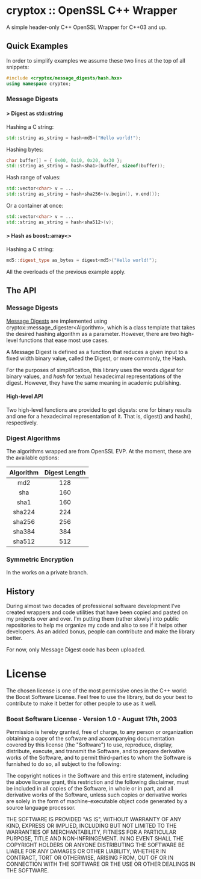 # cryptox :: OpenSSL C++ Wrapper

A simple header-only C++ OpenSSL Wrapper for C++03 and up.

## Quick Examples

In order to simplify examples we assume these two lines at the top of all snippets:

``` c++
#include <cryptox/message_digests/hash.hxx>
using namespace cryptox;
```

### Message Digests

#### > Digest as std::string

Hashing a C string:

``` c++
std::string as_string = hash<md5>("Hello world!");
```

Hashing bytes:

``` c++
char buffer[] = { 0x00, 0x10, 0x20, 0x30 };
std::string as_string = hash<sha1>(buffer, sizeof(buffer));
```

Hash range of values:

``` c++
std::vector<char> v = ...
std::string as_string = hash<sha256>(v.begin(), v.end());
```

Or a container at once:

``` c++
std::vector<char> v = ...
std::string as_string = hash<sha512>(v);
```

#### > Hash as boost::array<>

Hashing a C string:

``` c++
md5::digest_type as_bytes = digest<md5>("Hello world!");
```

All the overloads of the previous example apply.

## The API

### Message Digests

[Message Digests](https://en.wikipedia.org/wiki/Cryptographic_hash_function) are implemented using cryptox::message_digester\<Algorithm\>, which is a class template that takes the desired hashing algorithm as a parameter. However, there are two high-level functions that ease most use cases.

A Message Digest is defined as a function that reduces a given input to a fixed width binary value, called the Digest, or more commonly, the Hash.

For the purposes of simplification, this library uses the words *digest* for binary values, and *hash* for textual hexadecimal representations of the digest. However, they have the same meaning in academic publishing.

#### High-level API

Two high-level functions are provided to get digests: one for binary results and one for a hexadecimal representation of it. That is, digest<Algorithm>() and hash<Algorithm>(), respectively.

### Digest Algorithms

The algorithms wrapped are from OpenSSL EVP. At the moment, these are the available options:

| **Algorithm** | **Digest Length** |
|:-------------:|:-----------------:|
|      md2      |        128        |
|      sha      |        160        |
|      sha1     |        160        |
|     sha224    |        224        |
|     sha256    |        256        |
|     sha384    |        384        |
|     sha512    |        512        |

### Symmetric Encryption

In the works on a private branch.

## History
During almost two decades of professional software development I've created wrappers and code utilities that have been copied and pasted on my projects over and over. I'm putting them (rather slowly) into public repositories to help me organize my code and also to see if it helps other developers. As an added bonus, people can contribute and make the library better.

For now, only Message Digest code has been uploaded.

# License

The chosen license is one of the most permissive ones in the C++ world: the Boost Software License. Feel free to use the library, but do your best to contribute to make it better for other people to use as it well.

### Boost Software License - Version 1.0 - August 17th, 2003

Permission is hereby granted, free of charge, to any person or organization
obtaining a copy of the software and accompanying documentation covered by
this license (the "Software") to use, reproduce, display, distribute,
execute, and transmit the Software, and to prepare derivative works of the
Software, and to permit third-parties to whom the Software is furnished to
do so, all subject to the following:

The copyright notices in the Software and this entire statement, including
the above license grant, this restriction and the following disclaimer,
must be included in all copies of the Software, in whole or in part, and
all derivative works of the Software, unless such copies or derivative
works are solely in the form of machine-executable object code generated by
a source language processor.

THE SOFTWARE IS PROVIDED "AS IS", WITHOUT WARRANTY OF ANY KIND, EXPRESS OR
IMPLIED, INCLUDING BUT NOT LIMITED TO THE WARRANTIES OF MERCHANTABILITY,
FITNESS FOR A PARTICULAR PURPOSE, TITLE AND NON-INFRINGEMENT. IN NO EVENT
SHALL THE COPYRIGHT HOLDERS OR ANYONE DISTRIBUTING THE SOFTWARE BE LIABLE
FOR ANY DAMAGES OR OTHER LIABILITY, WHETHER IN CONTRACT, TORT OR OTHERWISE,
ARISING FROM, OUT OF OR IN CONNECTION WITH THE SOFTWARE OR THE USE OR OTHER
DEALINGS IN THE SOFTWARE.
